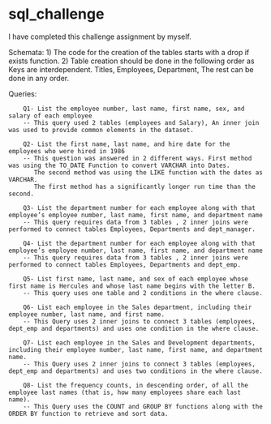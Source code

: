 # sql_challenge

I have completed this challenge assignment by myself. 

Schemata: 1) The code for the creation of the tables starts with a drop if exists function.
          2) Table creation should be done in the following order as Keys are interdependent. 
              Titles, Employees, Department, The rest can be done in any order. 

Queries: 

        Q1- List the employee number, last name, first name, sex, and salary of each employee
        -- This query used 2 tables (employees and Salary), An inner join was used to provide common elements in the dataset.

        Q2- List the first name, last name, and hire date for the employees who were hired in 1986 
        -- This question was answered in 2 different ways. First method was using the TO_DATE Function to convert VARCHAR into Dates.
           The second method was using the LIKE function with the dates as VARCHAR. 
           The first method has a significantly longer run time than the second. 

        Q3- List the department number for each employee along with that employee’s employee number, last name, first name, and department name
        -- This query requires data from 3 tables , 2 inner joins were performed to connect tables Employees, Departments and dept_manager. 

        Q4- List the department number for each employee along with that employee’s employee number, last name, first name, and department name
        -- This query requires data from 3 tables , 2 inner joins were performed to connect tables Employees, Departments and dept_emp. 

        Q5- List first name, last name, and sex of each employee whose first name is Hercules and whose last name begins with the letter B.
        -- This query uses one table and 2 conditions in the where clause. 

        Q6- List each employee in the Sales department, including their employee number, last name, and first name.
        -- This Query uses 2 inner joins to connect 3 tables (employees, dept_emp and departments) and uses one condition in the where clause.

        Q7- List each employee in the Sales and Development departments, including their employee number, last name, first name, and department name.
        -- This Query uses 2 inner joins to connect 3 tables (employees, dept_emp and departments) and uses two conditions in the where clause.

        Q8- List the frequency counts, in descending order, of all the employee last names (that is, how many employees share each last name).
        -- This Query uses the COUNT and GROUP BY functions along with the ORDER BY function to retrieve and sort data. 

